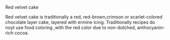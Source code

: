 Red velvet cake 

Red velvet cake is traditionally a red, red-brown,crimson or scarlet-colored chocolate layer cake, layered with ermine icing. Traditionally recipes do noyt use food coloring ,with the red color due to non-dutched, anthocyanin-rich cocoa.